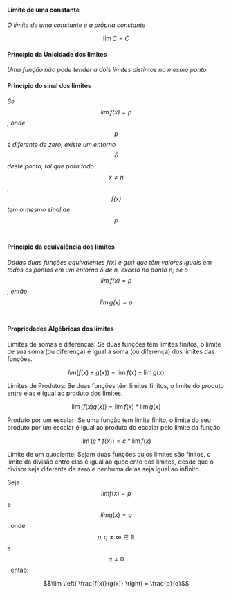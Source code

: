 
#### Limite de uma constante
  *O limite de uma constante é a própria constante*

$$\lim C = C$$

#### Princípio da Unicidade dos limites

*Uma função não pode tender a dois limites distintos no mesmo ponto.*

#### Princípio do sinal dos limites

*Se $$\lim f(x)=p$$, onde $$p$$ é diferente de zero, existe um entorno $$δ$$ deste ponto, tal que para todo $$x≠n$$, $$f(x)$$ tem o mesmo sinal de $$p$$.*

#### Princípio da equivalência dos limites

*Dadas duas funções equivalentes f(x) e g(x) que têm valores iguais em todos os pontos em um entorno δ de n, exceto no ponto n; se o $$\lim f(x)=p$$, então $$\lim g(x)=p$$.*

#### Propriedades Algébricas dos limites
Limites de somas e diferenças: Se duas funções têm limites finitos, o limite de sua soma (ou diferença) é igual à soma (ou diferença) dos limites das funções.

$$lim(f(x)\pm g(x))=\lim f(x)\pm \lim g(x)$$

Limites de Produtos: Se duas funções têm limites finitos, o limite do produto entre elas é igual ao produto dos limites.

$$\lim(f(x)  g(x))=\lim f(x) * \lim g(x)$$

Produto por um escalar: Se uma função tem limite finito, o limite do seu produto por um escalar é igual ao produto do escalar pelo limite da função.

$$\lim(c*f(x))=c*  \lim f(x)$$

Limite de um quociente: Sejam duas funções cujos limites são finitos, o limite da divisão entre elas é igual ao quociente dos limites, desde que o divisor seja diferente de zero e nenhuma delas seja igual ao infinito.

Seja $$limf(x)=p$$ e $$limg(x)=q$$, onde $$p,q≠\infty    ∈ℝ$$ e $$q≠0$$, então:

$$\lim \left( \frac{f(x)}{g(x)} \right) = \frac{p}{q}$$
